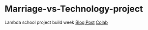 # Marriage-vs-Technology-project
Lambda school project build week
[Blog Post](https://medium.com/@jordanhensiek3d/marriage-vs-technology-6dd81be9aaba?sk=89786b625fcaaef465322737f4a16a29)
[Colab](https://colab.research.google.com/drive/11Tai6YgZN5CKBmSQ6GJuGb7LCwT5gBWV?usp=sharing)
